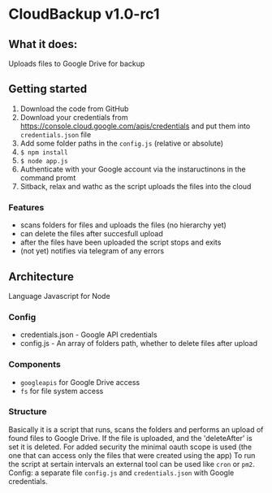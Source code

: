 # CloudBackup v1.0-rc1
## What it does:
Uploads files to Google Drive for backup

## Getting started
1. Download the code from GitHub
2. Download your credentials from https://console.cloud.google.com/apis/credentials and put them into `credentials.json` file
3. Add some folder paths in the `config.js` (relative or absolute)
4. `$ npm install` 
5. `$ node app.js`
6. Authenticate with your Google account via the instaructinons in the command promt
7. Sitback, relax and wathc as the script uploads the files into the cloud

### Features
* scans folders for files and uploads the files (no hierarchy yet) 
* can delete the files after succesfull upload
* after the files have been uploaded the script stops and exits
* (not yet) notifies via telegram of any errors

## Architecture
Language Javascript for Node
### Config
* credentials.json - Google API credentials
* config.js - An array of folders path, whether to delete files after upload

### Components
* `googleapis` for Google Drive access
* `fs` for file system access 

### Structure
Basically it is a script that runs, scans the folders and performs an upload of found files to Google Drive.
If the file is uploaded, and the 'deleteAfter' is set it is deleted.
For added security the minimal oauth scope is used (the one that can access only the files that were created using the app)
To run the script at sertain intervals an external tool can be used like `cron` or  `pm2`.
Config: a separate file `config.js` and `credentials.json` with Google credentials.

